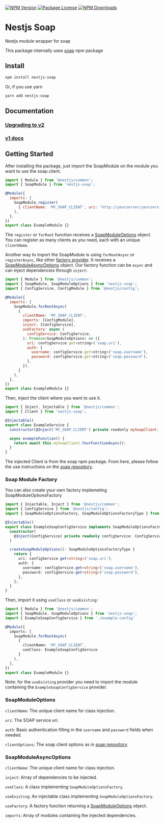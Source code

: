<a href="https://www.npmjs.com/nestjs-soap" target="_blank"><img src="https://img.shields.io/npm/v/nestjs-soap.svg" alt="NPM Version" /></a>
<a href="https://www.npmjs.com/nestjs-soap" target="_blank"><img src="https://img.shields.io/npm/l/nestjs-soap.svg" alt="Package License" /></a>
<a href="https://www.npmjs.com/nestjs-soap" target="_blank"><img src="https://img.shields.io/npm/dm/nestjs-soap.svg" alt="NPM Downloads" /></a>

# Nestjs Soap

Nestjs module wrapper for soap

This package internally uses [soap](https://www.npmjs.com/package/soap) npm package

## Install

```bash
npm install nestjs-soap
```
Or, if you use yarn
```bash
yarn add nestjs-soap
```

## Documentation

### [Upgrading to v2](./docs/upgrading-to-v2.md)
### [v1 docs](./docs/v1.md)

## Getting Started

After installing the package, just import the SoapModule on the module you want to use the soap client.  

```javascript
import { Module } from '@nestjs/common';
import { SoapModule } from 'nestjs-soap';

@Module({
  imports: [
    SoapModule.register(
      { clientName: 'MY_SOAP_CLIENT', uri: 'http://yourserver/yourservice.wso?wsdl' },
    ),
  ],
})
export class ExampleModule {}
```
The `register` or `forRoot` function receives a [SoapModuleOptions](#SoapModuleOptions) object. You can register as many clients as you need, each with an unique `clientName`.

Another way to import the SoapModule is using `forRootAsync` or `registerAsync`, like other [factory provider](https://docs.nestjs.com/fundamentals/custom-providers#factory-providers-usefactory). It receives a [SoapModuleAsyncOptions](#SoapModuleOptions) object. Our factory function can be `async` and can inject dependencies through `inject`:

```javascript
import { Module } from '@nestjs/common';
import { SoapModule, SoapModuleOptions } from 'nestjs-soap';
import { ConfigService, ConfigModule } from '@nestjs/config';

@Module({
  imports: [
    SoapModule.forRootAsync(
      { 
        clientName: 'MY_SOAP_CLIENT',
        imports: [ConfigModule],
        inject: [ConfigService],
        useFactory: async (
          configService: ConfigService,
        ): Promise<SoapModuleOptions> => ({
          uri: configService.get<string>('soap.uri'),
          auth: {
            username: configService.get<string>('soap.username'),
            password: configService.get<string>('soap.password'),
          },
        }),        
      }
    ),
  ],
})
export class ExampleModule {}
```


Then, inject the client where you want to use it.
```javascript
import { Inject, Injectable } from '@nestjs/common';
import { Client } from 'nestjs-soap';

@Injectable()
export class ExampleService {
  constructor(@Inject('MY_SOAP_CLIENT') private readonly mySoapClient: Client) {}

  async exampleFunction() {
    return await this.mySoapClient.YourFunctionAsync();
  }
}

```

The injected Client is from the soap npm package. From here, please follow the use instructions on the [soap repository](https://www.npmjs.com/package/soap).

### Soap Module Factory

You can also create your own factory implemeting SoapModuleOptionsFactory

```typescript
import { Injectable, Inject } from '@nestjs/common';
import { ConfigService } from '@nestjs/config';
import { SoapModuleOptionsFactory, SoapModuleOptionsFactoryType } from 'nestjs-soap';

@Injectable()
export class ExampleSoapConfigService implements SoapModuleOptionsFactory {
  constructor(
    @Inject(ConfigService) private readonly configService: ConfigService
  )

  createSoapModuleOptions(): SoapModuleOptionsFactoryType {
    return {
      uri: configService.get<string>('soap.uri'),
      auth: {
        username: configService.get<string>('soap.username'),
        password: configService.get<string>('soap.password'),
      },
    };
  }
}
```
Then, import it using `useClass` or `useExisting`:
```typescript
import { Module } from '@nestjs/common';
import { SoapModule, SoapModuleOptions } from 'nestjs-soap';
import { ExampleSoapConfigService } from './example-config'

@Module({
  imports: [
    SoapModule.forRootAsync(
      { 
        clientName: 'MY_SOAP_CLIENT',
        useClass: ExampleSoapConfigService        
      }
    ),
  ],
})
export class ExampleModule {}
```
Note: for the `useExisting` provider you need to import the module containing the `ExampleSoapConfigService` provider.
### SoapModuleOptions
`clientName`: The unique client name for class injection.

`uri`: The SOAP service uri.

`auth`: Basic authentication filling in the `username` and `password` fields when needed.
 
`clientOptions`: The soap client options as in [soap repository](https://www.npmjs.com/package/soap#options).

### SoapModuleAsyncOptions
`clientName`: The unique client name for class injection.

`inject`: Array of dependencies to be injected.

`useClass`: A class implementing `SoapModuleOptionsFactory`.

`useExisting`: An injectable class implementing `SoapModuleOptionsFactory`.

`useFactory`: A factory function returning a [SoapModuleOptions](#SoapModuleOptions) object.

`imports`: Array of modules containing the injected dependencies.
